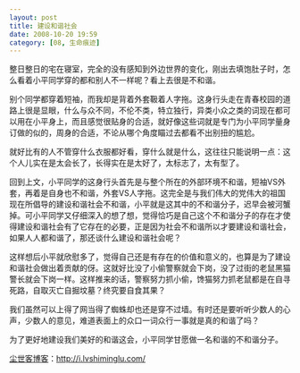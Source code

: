 ```yaml
---
layout: post
title: 建设和谐社会
date: 2008-10-20 19:59
category: [08, 生命痕迹]
---
```

整日整日的宅在寝室，完全的没有感知到外边世界的变化，刚出去填饱肚子时，怎么看着小平同学穿的都和别人不一样呢？看上去很是不和谐。

别个同学都穿着短袖，而我却是背着外套靸着人字拖。这身行头走在青春校园的道路上很是显眼，什么与众不同，不伦不类，特立独行，异类小众之类的词现在都可以用在小平身上，而且感觉很贴身的合适，就好像这些词就是专门为小平同学量身订做的似的，周身的合适，不论从哪个角度瞄过去都看不出别扭的尴尬。

就好比有的人不管穿什么衣服都好看，穿什么就是什么，这往往只能说明一点：这个人儿实在是太会长了，长得实在是太好了，太标志了，太有型了。

回到上文，小平同学的这身行头首先是与整个所在的外部环境不和谐，短袖VS外套，再着是自身也不和谐，外套VS人字拖。这完全是与我们伟大的党伟大的祖国现在所倡导的建设和谐社会不和谐，小平就是这其中的不和谐分子，迟早会被河蟹掉。可小平同学又仔细深入的想了想，觉得恰巧是自己这个不和谐分子的存在才使得建设和谐社会有了它存在的必要，正是因为社会不和谐所以才要建设和谐社会，如果人人都和谐了，那还谈什么建设和谐社会呢？

这样想后小平就欣慰多了，觉得自己还是有存在的价值和意义的，也算是为了建设和谐社会做出着贡献的伢。这就好比没了小偷警察就会下岗，没了过街的老鼠黑猫警长就会下岗一样。这样推来的话，警察努力抓小偷，馋猫努力抓老鼠都是在自寻死路，自取灭亡自掘坟墓？终究要自食其果？

我们虽然可以上得了网当得了蜘蛛却也还是穿不过墙。有时还是要听听少数人的心声，少数人的意见，难道表面上的众口一词众行一事就是真的和谐了吗？

为了更好地建设我们美好的和谐这会，小平同学甘愿做一名和谐的不和谐分子。

<a href="http://i.lvshiminglu.com/">尘世客博客</a>：<a href="http://i.lvshiminglu.com/">http://i.lvshiminglu.com/</a>

